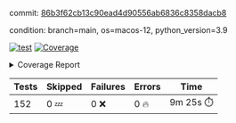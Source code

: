commit: [86b3f62cb13c90ead4d90556ab6836c8358dacb8](https://github.com/rcmdnk/homebrew-file/tree/86b3f62cb13c90ead4d90556ab6836c8358dacb8)

condition: branch=main, os=macos-12, python_version=3.9

[![test](https://github.com/rcmdnk/homebrew-file/actions/workflows/test.yml/badge.svg)](https://github.com/rcmdnk/homebrew-file/actions/runs/5170497523)
<a href="https://github.com/rcmdnk/homebrew-file/blob/86b3f62cb13c90ead4d90556ab6836c8358dacb8/README.md"><img alt="Coverage" src="https://img.shields.io/badge/Coverage-54%25-orange.svg" /></a><details><summary>Coverage Report </summary><table><tr><th>File</th><th>Stmts</th><th>Miss</th><th>Cover</th><th>Missing</th></tr><tbody><tr><td colspan="5"><b>bin</b></td></tr><tr><td>&nbsp; &nbsp;<a href="https://github.com/rcmdnk/homebrew-file/blob/86b3f62cb13c90ead4d90556ab6836c8358dacb8/bin/brew-file">brew-file</a></td><td>1881</td><td>858</td><td>54%</td><td><a href="https://github.com/rcmdnk/homebrew-file/blob/86b3f62cb13c90ead4d90556ab6836c8358dacb8/bin/brew-file#L43-L58">43&ndash;58</a>, <a href="https://github.com/rcmdnk/homebrew-file/blob/86b3f62cb13c90ead4d90556ab6836c8358dacb8/bin/brew-file#L63-L65">63&ndash;65</a>, <a href="https://github.com/rcmdnk/homebrew-file/blob/86b3f62cb13c90ead4d90556ab6836c8358dacb8/bin/brew-file#L158">158</a>, <a href="https://github.com/rcmdnk/homebrew-file/blob/86b3f62cb13c90ead4d90556ab6836c8358dacb8/bin/brew-file#L273">273</a>, <a href="https://github.com/rcmdnk/homebrew-file/blob/86b3f62cb13c90ead4d90556ab6836c8358dacb8/bin/brew-file#L292">292</a>, <a href="https://github.com/rcmdnk/homebrew-file/blob/86b3f62cb13c90ead4d90556ab6836c8358dacb8/bin/brew-file#L357">357</a>, <a href="https://github.com/rcmdnk/homebrew-file/blob/86b3f62cb13c90ead4d90556ab6836c8358dacb8/bin/brew-file#L360-L363">360&ndash;363</a>, <a href="https://github.com/rcmdnk/homebrew-file/blob/86b3f62cb13c90ead4d90556ab6836c8358dacb8/bin/brew-file#L377-L382">377&ndash;382</a>, <a href="https://github.com/rcmdnk/homebrew-file/blob/86b3f62cb13c90ead4d90556ab6836c8358dacb8/bin/brew-file#L420-L425">420&ndash;425</a>, <a href="https://github.com/rcmdnk/homebrew-file/blob/86b3f62cb13c90ead4d90556ab6836c8358dacb8/bin/brew-file#L436">436</a>, <a href="https://github.com/rcmdnk/homebrew-file/blob/86b3f62cb13c90ead4d90556ab6836c8358dacb8/bin/brew-file#L641">641</a>, <a href="https://github.com/rcmdnk/homebrew-file/blob/86b3f62cb13c90ead4d90556ab6836c8358dacb8/bin/brew-file#L643">643</a>, <a href="https://github.com/rcmdnk/homebrew-file/blob/86b3f62cb13c90ead4d90556ab6836c8358dacb8/bin/brew-file#L645">645</a>, <a href="https://github.com/rcmdnk/homebrew-file/blob/86b3f62cb13c90ead4d90556ab6836c8358dacb8/bin/brew-file#L662-L666">662&ndash;666</a>, <a href="https://github.com/rcmdnk/homebrew-file/blob/86b3f62cb13c90ead4d90556ab6836c8358dacb8/bin/brew-file#L679-L684">679&ndash;684</a>, <a href="https://github.com/rcmdnk/homebrew-file/blob/86b3f62cb13c90ead4d90556ab6836c8358dacb8/bin/brew-file#L694">694</a>, <a href="https://github.com/rcmdnk/homebrew-file/blob/86b3f62cb13c90ead4d90556ab6836c8358dacb8/bin/brew-file#L710">710</a>, <a href="https://github.com/rcmdnk/homebrew-file/blob/86b3f62cb13c90ead4d90556ab6836c8358dacb8/bin/brew-file#L714-L718">714&ndash;718</a>, <a href="https://github.com/rcmdnk/homebrew-file/blob/86b3f62cb13c90ead4d90556ab6836c8358dacb8/bin/brew-file#L736-L750">736&ndash;750</a>, <a href="https://github.com/rcmdnk/homebrew-file/blob/86b3f62cb13c90ead4d90556ab6836c8358dacb8/bin/brew-file#L843-L858">843&ndash;858</a>, <a href="https://github.com/rcmdnk/homebrew-file/blob/86b3f62cb13c90ead4d90556ab6836c8358dacb8/bin/brew-file#L886">886</a>, <a href="https://github.com/rcmdnk/homebrew-file/blob/86b3f62cb13c90ead4d90556ab6836c8358dacb8/bin/brew-file#L897-L898">897&ndash;898</a>, <a href="https://github.com/rcmdnk/homebrew-file/blob/86b3f62cb13c90ead4d90556ab6836c8358dacb8/bin/brew-file#L906">906</a>, <a href="https://github.com/rcmdnk/homebrew-file/blob/86b3f62cb13c90ead4d90556ab6836c8358dacb8/bin/brew-file#L919-L924">919&ndash;924</a>, <a href="https://github.com/rcmdnk/homebrew-file/blob/86b3f62cb13c90ead4d90556ab6836c8358dacb8/bin/brew-file#L928-L930">928&ndash;930</a>, <a href="https://github.com/rcmdnk/homebrew-file/blob/86b3f62cb13c90ead4d90556ab6836c8358dacb8/bin/brew-file#L934-L937">934&ndash;937</a>, <a href="https://github.com/rcmdnk/homebrew-file/blob/86b3f62cb13c90ead4d90556ab6836c8358dacb8/bin/brew-file#L1032-L1034">1032&ndash;1034</a>, <a href="https://github.com/rcmdnk/homebrew-file/blob/86b3f62cb13c90ead4d90556ab6836c8358dacb8/bin/brew-file#L1037">1037</a>, <a href="https://github.com/rcmdnk/homebrew-file/blob/86b3f62cb13c90ead4d90556ab6836c8358dacb8/bin/brew-file#L1043">1043</a>, <a href="https://github.com/rcmdnk/homebrew-file/blob/86b3f62cb13c90ead4d90556ab6836c8358dacb8/bin/brew-file#L1063-L1066">1063&ndash;1066</a>, <a href="https://github.com/rcmdnk/homebrew-file/blob/86b3f62cb13c90ead4d90556ab6836c8358dacb8/bin/brew-file#L1128">1128</a>, <a href="https://github.com/rcmdnk/homebrew-file/blob/86b3f62cb13c90ead4d90556ab6836c8358dacb8/bin/brew-file#L1157">1157</a>, <a href="https://github.com/rcmdnk/homebrew-file/blob/86b3f62cb13c90ead4d90556ab6836c8358dacb8/bin/brew-file#L1190">1190</a>, <a href="https://github.com/rcmdnk/homebrew-file/blob/86b3f62cb13c90ead4d90556ab6836c8358dacb8/bin/brew-file#L1193">1193</a>, <a href="https://github.com/rcmdnk/homebrew-file/blob/86b3f62cb13c90ead4d90556ab6836c8358dacb8/bin/brew-file#L1205">1205</a>, <a href="https://github.com/rcmdnk/homebrew-file/blob/86b3f62cb13c90ead4d90556ab6836c8358dacb8/bin/brew-file#L1207">1207</a>, <a href="https://github.com/rcmdnk/homebrew-file/blob/86b3f62cb13c90ead4d90556ab6836c8358dacb8/bin/brew-file#L1238">1238</a>, <a href="https://github.com/rcmdnk/homebrew-file/blob/86b3f62cb13c90ead4d90556ab6836c8358dacb8/bin/brew-file#L1242">1242</a>, <a href="https://github.com/rcmdnk/homebrew-file/blob/86b3f62cb13c90ead4d90556ab6836c8358dacb8/bin/brew-file#L1246-L1249">1246&ndash;1249</a>, <a href="https://github.com/rcmdnk/homebrew-file/blob/86b3f62cb13c90ead4d90556ab6836c8358dacb8/bin/brew-file#L1251-L1254">1251&ndash;1254</a>, <a href="https://github.com/rcmdnk/homebrew-file/blob/86b3f62cb13c90ead4d90556ab6836c8358dacb8/bin/brew-file#L1283-L1297">1283&ndash;1297</a>, <a href="https://github.com/rcmdnk/homebrew-file/blob/86b3f62cb13c90ead4d90556ab6836c8358dacb8/bin/brew-file#L1302-L1305">1302&ndash;1305</a>, <a href="https://github.com/rcmdnk/homebrew-file/blob/86b3f62cb13c90ead4d90556ab6836c8358dacb8/bin/brew-file#L1308-L1314">1308&ndash;1314</a>, <a href="https://github.com/rcmdnk/homebrew-file/blob/86b3f62cb13c90ead4d90556ab6836c8358dacb8/bin/brew-file#L1319">1319</a>, <a href="https://github.com/rcmdnk/homebrew-file/blob/86b3f62cb13c90ead4d90556ab6836c8358dacb8/bin/brew-file#L1327">1327</a>, <a href="https://github.com/rcmdnk/homebrew-file/blob/86b3f62cb13c90ead4d90556ab6836c8358dacb8/bin/brew-file#L1333-L1338">1333&ndash;1338</a>, <a href="https://github.com/rcmdnk/homebrew-file/blob/86b3f62cb13c90ead4d90556ab6836c8358dacb8/bin/brew-file#L1349-L1371">1349&ndash;1371</a>, <a href="https://github.com/rcmdnk/homebrew-file/blob/86b3f62cb13c90ead4d90556ab6836c8358dacb8/bin/brew-file#L1399">1399</a>, <a href="https://github.com/rcmdnk/homebrew-file/blob/86b3f62cb13c90ead4d90556ab6836c8358dacb8/bin/brew-file#L1415-L1422">1415&ndash;1422</a>, <a href="https://github.com/rcmdnk/homebrew-file/blob/86b3f62cb13c90ead4d90556ab6836c8358dacb8/bin/brew-file#L1427-L1443">1427&ndash;1443</a>, <a href="https://github.com/rcmdnk/homebrew-file/blob/86b3f62cb13c90ead4d90556ab6836c8358dacb8/bin/brew-file#L1448-L1452">1448&ndash;1452</a>, <a href="https://github.com/rcmdnk/homebrew-file/blob/86b3f62cb13c90ead4d90556ab6836c8358dacb8/bin/brew-file#L1466-L1513">1466&ndash;1513</a>, <a href="https://github.com/rcmdnk/homebrew-file/blob/86b3f62cb13c90ead4d90556ab6836c8358dacb8/bin/brew-file#L1516-L1547">1516&ndash;1547</a>, <a href="https://github.com/rcmdnk/homebrew-file/blob/86b3f62cb13c90ead4d90556ab6836c8358dacb8/bin/brew-file#L1552-L1586">1552&ndash;1586</a>, <a href="https://github.com/rcmdnk/homebrew-file/blob/86b3f62cb13c90ead4d90556ab6836c8358dacb8/bin/brew-file#L1591-L1672">1591&ndash;1672</a>, <a href="https://github.com/rcmdnk/homebrew-file/blob/86b3f62cb13c90ead4d90556ab6836c8358dacb8/bin/brew-file#L1675-L1684">1675&ndash;1684</a>, <a href="https://github.com/rcmdnk/homebrew-file/blob/86b3f62cb13c90ead4d90556ab6836c8358dacb8/bin/brew-file#L1697">1697</a>, <a href="https://github.com/rcmdnk/homebrew-file/blob/86b3f62cb13c90ead4d90556ab6836c8358dacb8/bin/brew-file#L1702">1702</a>, <a href="https://github.com/rcmdnk/homebrew-file/blob/86b3f62cb13c90ead4d90556ab6836c8358dacb8/bin/brew-file#L1707-L1746">1707&ndash;1746</a>, <a href="https://github.com/rcmdnk/homebrew-file/blob/86b3f62cb13c90ead4d90556ab6836c8358dacb8/bin/brew-file#L1750-L1859">1750&ndash;1859</a>, <a href="https://github.com/rcmdnk/homebrew-file/blob/86b3f62cb13c90ead4d90556ab6836c8358dacb8/bin/brew-file#L1869-L1881">1869&ndash;1881</a>, <a href="https://github.com/rcmdnk/homebrew-file/blob/86b3f62cb13c90ead4d90556ab6836c8358dacb8/bin/brew-file#L1885">1885</a>, <a href="https://github.com/rcmdnk/homebrew-file/blob/86b3f62cb13c90ead4d90556ab6836c8358dacb8/bin/brew-file#L1894-L1972">1894&ndash;1972</a>, <a href="https://github.com/rcmdnk/homebrew-file/blob/86b3f62cb13c90ead4d90556ab6836c8358dacb8/bin/brew-file#L1980-L2025">1980&ndash;2025</a>, <a href="https://github.com/rcmdnk/homebrew-file/blob/86b3f62cb13c90ead4d90556ab6836c8358dacb8/bin/brew-file#L2028-L2035">2028&ndash;2035</a>, <a href="https://github.com/rcmdnk/homebrew-file/blob/86b3f62cb13c90ead4d90556ab6836c8358dacb8/bin/brew-file#L2039-L2040">2039&ndash;2040</a>, <a href="https://github.com/rcmdnk/homebrew-file/blob/86b3f62cb13c90ead4d90556ab6836c8358dacb8/bin/brew-file#L2045-L2089">2045&ndash;2089</a>, <a href="https://github.com/rcmdnk/homebrew-file/blob/86b3f62cb13c90ead4d90556ab6836c8358dacb8/bin/brew-file#L2098-L2134">2098&ndash;2134</a>, <a href="https://github.com/rcmdnk/homebrew-file/blob/86b3f62cb13c90ead4d90556ab6836c8358dacb8/bin/brew-file#L2137-L2143">2137&ndash;2143</a>, <a href="https://github.com/rcmdnk/homebrew-file/blob/86b3f62cb13c90ead4d90556ab6836c8358dacb8/bin/brew-file#L2147-L2155">2147&ndash;2155</a>, <a href="https://github.com/rcmdnk/homebrew-file/blob/86b3f62cb13c90ead4d90556ab6836c8358dacb8/bin/brew-file#L2177-L2178">2177&ndash;2178</a>, <a href="https://github.com/rcmdnk/homebrew-file/blob/86b3f62cb13c90ead4d90556ab6836c8358dacb8/bin/brew-file#L2182">2182</a>, <a href="https://github.com/rcmdnk/homebrew-file/blob/86b3f62cb13c90ead4d90556ab6836c8358dacb8/bin/brew-file#L2193-L2194">2193&ndash;2194</a>, <a href="https://github.com/rcmdnk/homebrew-file/blob/86b3f62cb13c90ead4d90556ab6836c8358dacb8/bin/brew-file#L2204-L2373">2204&ndash;2373</a>, <a href="https://github.com/rcmdnk/homebrew-file/blob/86b3f62cb13c90ead4d90556ab6836c8358dacb8/bin/brew-file#L2379-L2534">2379&ndash;2534</a>, <a href="https://github.com/rcmdnk/homebrew-file/blob/86b3f62cb13c90ead4d90556ab6836c8358dacb8/bin/brew-file#L2562">2562</a>, <a href="https://github.com/rcmdnk/homebrew-file/blob/86b3f62cb13c90ead4d90556ab6836c8358dacb8/bin/brew-file#L2587">2587</a>, <a href="https://github.com/rcmdnk/homebrew-file/blob/86b3f62cb13c90ead4d90556ab6836c8358dacb8/bin/brew-file#L2664">2664</a>, <a href="https://github.com/rcmdnk/homebrew-file/blob/86b3f62cb13c90ead4d90556ab6836c8358dacb8/bin/brew-file#L2669-L2680">2669&ndash;2680</a>, <a href="https://github.com/rcmdnk/homebrew-file/blob/86b3f62cb13c90ead4d90556ab6836c8358dacb8/bin/brew-file#L2704-L2712">2704&ndash;2712</a>, <a href="https://github.com/rcmdnk/homebrew-file/blob/86b3f62cb13c90ead4d90556ab6836c8358dacb8/bin/brew-file#L2735">2735</a>, <a href="https://github.com/rcmdnk/homebrew-file/blob/86b3f62cb13c90ead4d90556ab6836c8358dacb8/bin/brew-file#L2747">2747</a>, <a href="https://github.com/rcmdnk/homebrew-file/blob/86b3f62cb13c90ead4d90556ab6836c8358dacb8/bin/brew-file#L2763">2763</a>, <a href="https://github.com/rcmdnk/homebrew-file/blob/86b3f62cb13c90ead4d90556ab6836c8358dacb8/bin/brew-file#L2777-L2781">2777&ndash;2781</a>, <a href="https://github.com/rcmdnk/homebrew-file/blob/86b3f62cb13c90ead4d90556ab6836c8358dacb8/bin/brew-file#L2785-L2788">2785&ndash;2788</a>, <a href="https://github.com/rcmdnk/homebrew-file/blob/86b3f62cb13c90ead4d90556ab6836c8358dacb8/bin/brew-file#L2791-L2794">2791&ndash;2794</a>, <a href="https://github.com/rcmdnk/homebrew-file/blob/86b3f62cb13c90ead4d90556ab6836c8358dacb8/bin/brew-file#L2797-L2805">2797&ndash;2805</a>, <a href="https://github.com/rcmdnk/homebrew-file/blob/86b3f62cb13c90ead4d90556ab6836c8358dacb8/bin/brew-file#L2834-L2841">2834&ndash;2841</a>, <a href="https://github.com/rcmdnk/homebrew-file/blob/86b3f62cb13c90ead4d90556ab6836c8358dacb8/bin/brew-file#L2852-L2859">2852&ndash;2859</a>, <a href="https://github.com/rcmdnk/homebrew-file/blob/86b3f62cb13c90ead4d90556ab6836c8358dacb8/bin/brew-file#L2940-L2942">2940&ndash;2942</a>, <a href="https://github.com/rcmdnk/homebrew-file/blob/86b3f62cb13c90ead4d90556ab6836c8358dacb8/bin/brew-file#L2963">2963</a>, <a href="https://github.com/rcmdnk/homebrew-file/blob/86b3f62cb13c90ead4d90556ab6836c8358dacb8/bin/brew-file#L2969">2969</a>, <a href="https://github.com/rcmdnk/homebrew-file/blob/86b3f62cb13c90ead4d90556ab6836c8358dacb8/bin/brew-file#L2980-L3592">2980&ndash;3592</a>, <a href="https://github.com/rcmdnk/homebrew-file/blob/86b3f62cb13c90ead4d90556ab6836c8358dacb8/bin/brew-file#L3596">3596</a></td></tr><tr><td><b>TOTAL</b></td><td><b>1881</b></td><td><b>858</b></td><td><b>54%</b></td><td>&nbsp;</td></tr></tbody></table></details>

| Tests | Skipped | Failures | Errors | Time |
| ----- | ------- | -------- | -------- | ------------------ |
| 152 | 0 :zzz: | 0 :x: | 0 :fire: | 9m 25s :stopwatch: |

